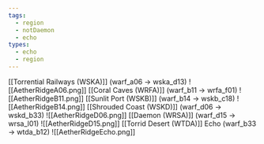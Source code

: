 ```yaml
---
tags:
  - region
  - notDaemon
  - echo
types:
  - echo
  - region
---
```

[[Torrential Railways (WSKA)]] (warf_a06 -> wska_d13)
![[AetherRidgeA06.png]]
[[Coral Caves (WRFA)]] (warf_b11 -> wrfa_f01)
![[AetherRidgeB11.png]]
[[Sunlit Port (WSKB)]] (warf_b14 -> wskb_c18)
![[AetherRidgeB14.png]]
[[Shrouded Coast (WSKD)]] (warf_d06 -> wskd_b33)
![[AetherRidgeD06.png]]
[[Daemon (WRSA)]] (warf_d15 -> wrsa_l01)
![[AetherRidgeD15.png]]
[[Torrid Desert (WTDA)]] Echo (warf_b33 -> wtda_b12)
![[AetherRidgeEcho.png]]